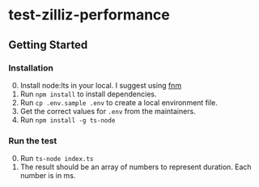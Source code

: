 # test-zilliz-performance

## Getting Started

### Installation

0. Install node:lts in your local. I suggest using [fnm](https://github.com/Schniz/fnm)
1. Run `npm install` to install dependencies.
2. Run `cp .env.sample .env` to create a local environment file.
3. Get the correct values for `.env` from the maintainers.
4. Run `npm install -g ts-node`

### Run the test

0. Run `ts-node index.ts`
1. The result should be an array of numbers to represent duration. Each number is in ms.
